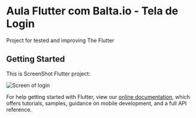 # Aula Flutter com Balta.io - Tela de Login

Project for tested and improving The Flutter

## Getting Started

This is ScreenShot Flutter project:

![Screen of login](https://github.com/rafaelbatistaroque/aula_flutter_tela_login_baltaio/tree/master/assets/SS-login.png)

For help getting started with Flutter, view our 
[online documentation](https://flutter.dev/docs), which offers tutorials, 
samples, guidance on mobile development, and a full API reference.
